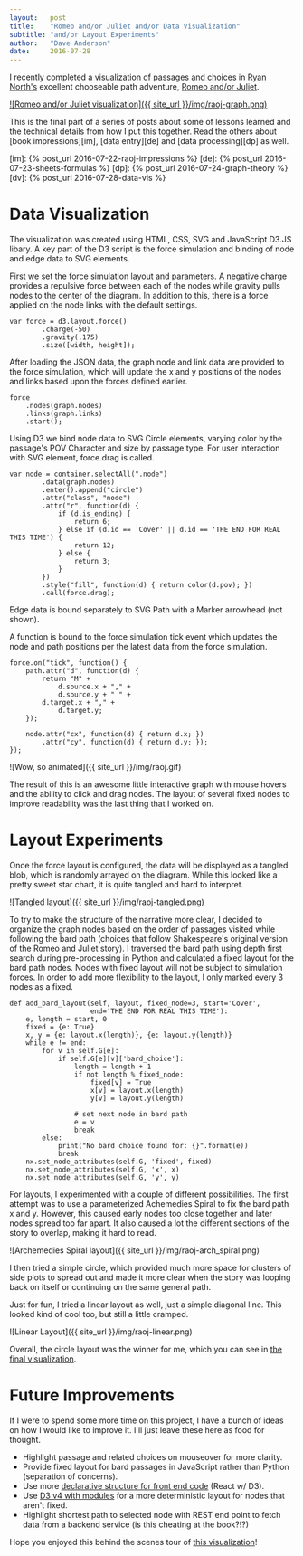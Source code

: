 ```yaml
---
layout:   post
title:    "Romeo and/or Juliet and/or Data Visualization"
subtitle: "and/or Layout Experiments"
author:   "Dave Anderson"
date:     2016-07-28
---
```


I recently completed [a visualization of passages and choices][vis] in [Ryan North's][ryno] excellent chooseable path adventure, [Romeo and/or Juliet][raoj].

[vis]: /projects/raoj-graph/
[ryno]: https://twitter.com/ryanqnorth
[raoj]: http://www.romeoandorjuliet.com/

[![Romeo and/or Juliet visualization]({{ site_url }}/img/raoj-graph.png)][vis]

This is the final part of a series of posts about some of lessons learned and the technical details from how I put this together. Read the others about [book impressions][im], [data entry][de] and [data processing][dp] as well.

[im]: {% post_url 2016-07-22-raoj-impressions %}
[de]: {% post_url 2016-07-23-sheets-formulas %}
[dp]: {% post_url 2016-07-24-graph-theory %}
[dv]: {% post_url 2016-07-28-data-vis %}

# Data Visualization #

The visualization was created using HTML, CSS, SVG and JavaScript D3.JS libary. A key part of the D3 script is the force simulation and binding of node and edge data to SVG elements.

First we set the force simulation layout and parameters. A negative charge provides a repulsive force between each of the nodes while gravity pulls nodes to the center of the diagram. In addition to this, there is a force applied on the node links with the default settings.

```
var force = d3.layout.force()
        .charge(-50)
        .gravity(.175)
        .size([width, height]);
```

After loading the JSON data, the graph node and link data are provided to the force simulation, which will update the x and y positions of the nodes and links based upon the forces defined earlier.

```
force
    .nodes(graph.nodes)
    .links(graph.links)
    .start();
```

Using D3 we bind node data to SVG Circle elements, varying color by the passage's POV Character and size by passage type. For user interaction with SVG element, force.drag is called.

```
var node = container.selectAll(".node")
        .data(graph.nodes)
        .enter().append("circle")
        .attr("class", "node")
        .attr("r", function(d) {
            if (d.is_ending) {
                return 6;
            } else if (d.id == 'Cover' || d.id == 'THE END FOR REAL THIS TIME') {
                return 12;
            } else {
                return 3;
            }
        })
        .style("fill", function(d) { return color(d.pov); })
        .call(force.drag);
```

Edge data is bound separately to SVG Path with a Marker arrowhead (not shown).

A function is bound to the force simulation tick event which updates the node and path positions per the latest data from the force simulation.

```
force.on("tick", function() {
    path.attr("d", function(d) {
        return "M" +
            d.source.x + "," +
            d.source.y + " " +
        d.target.x + "," +
            d.target.y;
    });

    node.attr("cx", function(d) { return d.x; })
        .attr("cy", function(d) { return d.y; });
});
```
![Wow, so animated]({{ site_url }}/img/raoj.gif)

The result of this is an awesome little interactive graph with mouse hovers and the ability to click and drag nodes. The layout of several fixed nodes to improve readability was the last thing that I worked on.

# Layout Experiments #

Once the force layout is configured, the data will be displayed as a tangled blob, which is randomly arrayed on the diagram. While this looked like a pretty sweet star chart, it is quite tangled and hard to interpret.

![Tangled layout]({{ site_url }}/img/raoj-tangled.png)

To try to make the structure of the narrative more clear, I decided to organize the graph nodes based on the order of passages visited while following the bard path (choices that follow Shakespeare's original version of the Romeo and Juliet story). I traversed the bard path using depth first search during pre-processing in Python and calculated a fixed layout for the bard path nodes. Nodes with fixed layout will not be subject to simulation forces. In order to add more flexibility to the layout, I only marked every 3 nodes as a fixed.

```
def add_bard_layout(self, layout, fixed_node=3, start='Cover',
                    end='THE END FOR REAL THIS TIME'):
    e, length = start, 0
    fixed = {e: True}
    x, y = {e: layout.x(length)}, {e: layout.y(length)}
    while e != end:
        for v in self.G[e]:
            if self.G[e][v]['bard_choice']:
                length = length + 1
                if not length % fixed_node:
                    fixed[v] = True
                    x[v] = layout.x(length)
                    y[v] = layout.y(length)

                # set next node in bard path
                e = v
                break
        else:
            print("No bard choice found for: {}".format(e))
            break
    nx.set_node_attributes(self.G, 'fixed', fixed)
    nx.set_node_attributes(self.G, 'x', x)
    nx.set_node_attributes(self.G, 'y', y)
```

For layouts, I experimented with a couple of different possibilities. The first attempt was to use a parameterized Achemedies Spiral to fix the bard path x and y. However, this caused early nodes too close together and later nodes spread too far apart. It also caused a lot the different sections of the story to overlap, making it hard to read.

![Archemedies Spiral layout]({{ site_url }}/img/raoj-arch_spiral.png)

I then tried a simple circle, which provided much more space for clusters of side plots to spread out and made it more clear when the story was looping back on itself or continuing on the same general path.

Just for fun, I tried a linear layout as well, just a simple diagonal line. This looked kind of cool too, but still a little cramped.

![Linear Layout]({{ site_url }}/img/raoj-linear.png)

Overall, the circle layout was the winner for me, which you can see in [the final visualization][vis].

# Future Improvements #

If I were to spend some more time on this project, I have a bunch of ideas on how I would like to improve it. I'll just leave these here as food for thought.

* Highlight passage and related choices on mouseover for more clarity.
* Provide fixed layout for bard passages in JavaScript rather than Python (separation of concerns).
* Use more [declarative structure for front end code][d4] (React w/ D3).
* Use [D3 v4 with modules][d3-4-force-simulation] for a more deterministic layout for nodes that aren't fixed.
* Highlight shortest path to selected node with REST end point to fetch data from a backend service (is this cheating at the book?!?)

Hope you enjoyed this behind the scenes tour of [this visualization][vis]!

[d4]: https://d4.js.org/
[d3-4-force-simulation]:https://github.com/d3/d3/blob/master/CHANGES.md#forces-d3-force
